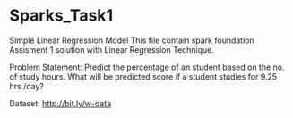 # Sparks_Task1
Simple Linear Regression Model
This file contain spark foundation Assisment 1 solution with Linear Regression Technique.

Problem Statement:
Predict the percentage of an student based on the no. of study hours. What will be predicted score if a student studies for 9.25 hrs./day?

Dataset: http://bit.ly/w-data

